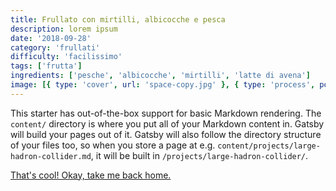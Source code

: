```yaml
---
title: Frullato con mirtilli, albicocche e pesca
description: lorem ipsum
date: '2018-09-28'
category: 'frullati'
difficulty: 'facilissimo'
tags: ['frutta']
ingredients: ['pesche', 'albicocche', 'mirtilli', 'latte di avena']
image: [{ type: 'cover', url: 'space-copy.jpg' }, { type: 'process', position: 0, url: 'space-copy.jpg' }]
---
```


This starter has out-of-the-box support for basic Markdown rendering. The `content/` directory is where you put all of your Markdown content in. Gatsby will build your pages out of it. Gatsby will also follow the directory structure of your files too, so when you store a page at e.g. `content/projects/large-hadron-collider.md`, it will be built in `/projects/large-hadron-collider/`.

[That's cool! Okay, take me back home.](/)
